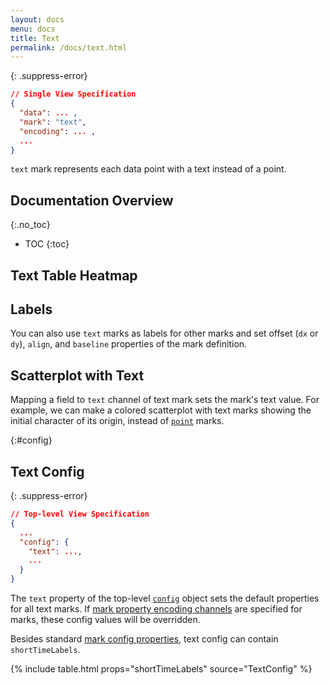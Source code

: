 ```yaml
---
layout: docs
menu: docs
title: Text
permalink: /docs/text.html
---
```


{: .suppress-error}
```json
// Single View Specification
{
  "data": ... ,
  "mark": "text",
  "encoding": ... ,
  ...
}
```

`text` mark represents each data point with a text instead of a point.


## Documentation Overview
{:.no_toc}

* TOC
{:toc}

## Text Table Heatmap

<span class="vl-example" data-name="layer_text_heatmap"></span>


## Labels

You can also use `text` marks as labels for other marks and set offset (`dx` or `dy`), `align`, and `baseline` properties of the mark definition.

<span class="vl-example" data-name="layer_bar_labels"></span>

## Scatterplot with Text

Mapping a field to `text` channel of text mark sets the mark's text value. For example, we can make a colored scatterplot with text marks showing the initial character of its origin, instead of [`point`](point.html#color) marks.

<span class="vl-example" data-name="text_scatterplot_colored"></span>


{:#config}
## Text Config

{: .suppress-error}
```json
// Top-level View Specification
{
  ...
  "config": {
    "text": ...,
    ...
  }
}
```

The `text` property of the top-level [`config`](config.html) object sets the default properties for all text marks.  If [mark property encoding channels](encoding.html#mark-prop) are specified for marks, these config values will be overridden.

Besides standard [mark config properties](mark.html#config), text config can contain `shortTimeLabels`.

{% include table.html props="shortTimeLabels" source="TextConfig" %}
